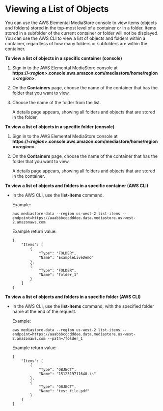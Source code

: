 # Viewing a List of Objects<a name="objects-view-list"></a>

You can use the AWS Elemental MediaStore console to view items \(objects and folders\) stored in the top\-most level of a container or in a folder\. Items stored in a subfolder of the current container or folder will not be displayed\. You can use the AWS CLI to view a list of objects and folders within a container, regardless of how many folders or subfolders are within the container\.

**To view a list of objects in a specific container \(console\)**

1. Sign in to the AWS Elemental MediaStore console at **https://<*region*>\.console\.aws\.amazon\.com/mediastore/home/region=<*region*>**\.

1. On the **Containers** page, choose the name of the container that has the folder that you want to view\. 

1. Choose the name of the folder from the list\.

   A details page appears, showing all folders and objects that are stored in the folder\.

**To view a list of objects in a specific folder \(console\)**

1. Sign in to the AWS Elemental MediaStore console at **https://<*region*>\.console\.aws\.amazon\.com/mediastore/home/region=<*region*>**\.

1. On the **Containers** page, choose the name of the container that has the folder that you want to view\. 

   A details page appears, showing all folders and objects that are stored in the container\.

**To view a list of objects and folders in a specific container \(AWS CLI\)**

+ In the AWS CLI, use the **list\-items** command\.

  Example:

  ```
  aws mediastore-data --region us-west-2 list-items --endpoint=https://aaabbbcccdddee.data.mediastore.us-west-2.amazonaws.com
  ```

  Example return value:

  ```
  {
      "Items": [
          {
              "Type": "FOLDER",
              "Name": "ExampleLiveDemo"
          },
          {
              "Type": "FOLDER",
              "Name": "folder_1"
          }
      ]
  }
  ```

**To view a list of objects and folders in a specific folder \(AWS CLI\)**

+ In the AWS CLI, use the **list\-items** command, with the specified folder name at the end of the request\.

  Example:

  ```
  aws mediastore-data --region us-west-2 list-items --endpoint=https://aaabbbcccdddee.data.mediastore.us-west-2.amazonaws.com --path=/folder_1
  ```

  Example return value:

  ```
  {
      "Items": [
          {
              "Type": "OBJECT",
              "Name": "1512519711640.ts"
          },
          {
              "Type": "OBJECT",
              "Name": "test_file.pdf"
          }
      ]
  }
  ```